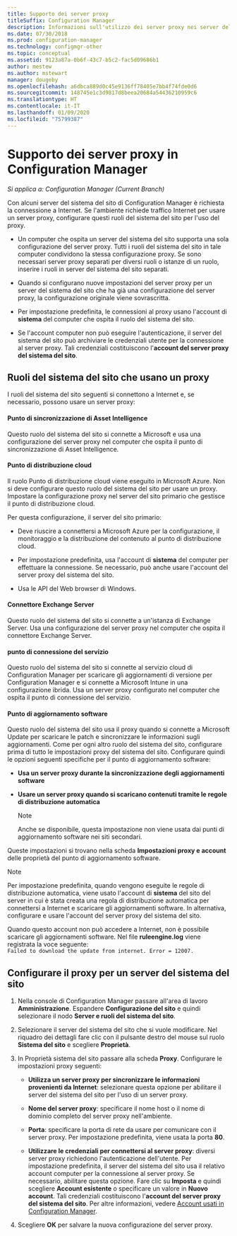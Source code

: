 ```yaml
---
title: Supporto dei server proxy
titleSuffix: Configuration Manager
description: Informazioni sull'utilizzo dei server proxy nei server del sistema del sito di Configuration Manager.
ms.date: 07/30/2018
ms.prod: configuration-manager
ms.technology: configmgr-other
ms.topic: conceptual
ms.assetid: 9123a87a-0b6f-43c7-b5c2-fac5d09686b1
author: mestew
ms.author: mstewart
manager: dougeby
ms.openlocfilehash: a6dbca889d0c45e9136ff78405e7bb4f74fde0d6
ms.sourcegitcommit: 148745e1c3d9817d8beea20684a54436210959c6
ms.translationtype: HT
ms.contentlocale: it-IT
ms.lasthandoff: 01/09/2020
ms.locfileid: "75799387"
---
```

# <a name="proxy-server-support-in-configuration-manager"></a>Supporto dei server proxy in Configuration Manager

*Si applica a: Configuration Manager (Current Branch)*

Con alcuni server del sistema del sito di Configuration Manager è richiesta la connessione a Internet. Se l'ambiente richiede traffico Internet per usare un server proxy, configurare questi ruoli del sistema del sito per l'uso del proxy.  

-   Un computer che ospita un server del sistema del sito supporta una sola configurazione del server proxy. Tutti i ruoli del sistema del sito in tale computer condividono la stessa configurazione proxy. Se sono necessari server proxy separati per diversi ruoli o istanze di un ruolo, inserire i ruoli in server del sistema del sito separati.  

-   Quando si configurano nuove impostazioni del server proxy per un server del sistema del sito che ha già una configurazione del server proxy, la configurazione originale viene sovrascritta.  

-   Per impostazione predefinita, le connessioni al proxy usano l'account di **sistema** del computer che ospita il ruolo del sistema del sito.  

-   Se l'account computer non può eseguire l'autenticazione, il server del sistema del sito può archiviare le credenziali utente per la connessione al server proxy. Tali credenziali costituiscono l'**account del server proxy del sistema del sito**.  



## <a name="site-system-roles-that-use-a-proxy"></a>Ruoli del sistema del sito che usano un proxy

I ruoli del sistema del sito seguenti si connettono a Internet e, se necessario, possono usare un server proxy:  


#### <a name="asset-intelligence-synchronization-point"></a>Punto di sincronizzazione di Asset Intelligence
Questo ruolo del sistema del sito si connette a Microsoft e usa una configurazione del server proxy nel computer che ospita il punto di sincronizzazione di Asset Intelligence.  


#### <a name="cloud-distribution-point"></a>Punto di distribuzione cloud
Il ruolo Punto di distribuzione cloud viene eseguito in Microsoft Azure. Non si deve configurare questo ruolo del sistema del sito per usare un proxy. Impostare la configurazione proxy nel server del sito primario che gestisce il punto di distribuzione cloud.  

Per questa configurazione, il server del sito primario:  

-   Deve riuscire a connettersi a Microsoft Azure per la configurazione, il monitoraggio e la distribuzione del contenuto al punto di distribuzione cloud.  

-   Per impostazione predefinita, usa l'account di **sistema** del computer per effettuare la connessione. Se necessario, può anche usare l'account del server proxy del sistema del sito.  

-   Usa le API del Web browser di Windows.  


#### <a name="exchange-server-connector"></a>Connettore Exchange Server
Questo ruolo del sistema del sito si connette a un'istanza di Exchange Server. Usa una configurazione del server proxy nel computer che ospita il connettore Exchange Server.  


#### <a name="service-connection-point"></a>punto di connessione del servizio
Questo ruolo del sistema del sito si connette al servizio cloud di Configuration Manager per scaricare gli aggiornamenti di versione per Configuration Manager e si connette a Microsoft Intune in una configurazione ibrida. Usa un server proxy configurato nel computer che ospita il punto di connessione del servizio.  


#### <a name="software-update-point"></a>Punto di aggiornamento software
Questo ruolo del sistema del sito usa il proxy quando si connette a Microsoft Update per scaricare le patch e sincronizzare le informazioni sugli aggiornamenti. Come per ogni altro ruolo del sistema del sito, configurare prima di tutto le impostazioni proxy del sistema del sito. Configurare quindi le opzioni seguenti specifiche per il punto di aggiornamento software:  

-   **Usa un server proxy durante la sincronizzazione degli aggiornamenti software**  

-   **Usare un server proxy quando si scaricano contenuti tramite le regole di distribuzione automatica**  

    > [!Note]  
    > Anche se disponibile, questa impostazione non viene usata dai punti di aggiornamento software nei siti secondari.  

Queste impostazioni si trovano nella scheda **Impostazioni proxy e account** delle proprietà del punto di aggiornamento software.  

> [!NOTE]  
>  Per impostazione predefinita, quando vengono eseguite le regole di distribuzione automatica, viene usato l'account di **sistema** del sito del server in cui è stata creata una regola di distribuzione automatica per connettersi a Internet e scaricare gli aggiornamenti software. In alternativa, configurare e usare l'account del server proxy del sistema del sito. 
>   
>  Quando questo account non può accedere a Internet, non è possibile scaricare gli aggiornamenti software. Nel file **ruleengine.log** viene registrata la voce seguente:  
> `Failed to download the update from internet. Error = 12007.`  



## <a name="configure-the-proxy-for-a-site-system-server"></a>Configurare il proxy per un server del sistema del sito  

1.  Nella console di Configuration Manager passare all'area di lavoro **Amministrazione**. Espandere **Configurazione del sito** e quindi selezionare il nodo **Server e ruoli del sistema del sito**.  

2.  Selezionare il server del sistema del sito che si vuole modificare. Nel riquadro dei dettagli fare clic con il pulsante destro del mouse sul ruolo **Sistema del sito** e scegliere **Proprietà**.  

3.  In Proprietà sistema del sito passare alla scheda **Proxy**. Configurare le impostazioni proxy seguenti:  

    - **Utilizza un server proxy per sincronizzare le informazioni provenienti da Internet**: selezionare questa opzione per abilitare il server del sistema del sito per l'uso di un server proxy.  

    - **Nome del server proxy**: specificare il nome host o il nome di dominio completo del server proxy nell'ambiente.  

    - **Porta**: specificare la porta di rete da usare per comunicare con il server proxy. Per impostazione predefinita, viene usata la porta **80**.  

    - **Utilizzare le credenziali per connettersi al server proxy**: diversi server proxy richiedono l'autenticazione dell'utente. Per impostazione predefinita, il server del sistema del sito usa il relativo account computer per la connessione al server proxy. Se necessario, abilitare questa opzione. Fare clic su **Imposta** e quindi scegliere **Account esistente** o specificare un valore in **Nuovo account**. Tali credenziali costituiscono l'**account del server proxy del sistema del sito**.  Per altre informazioni, vedere [Account usati in Configuration Manager](/sccm/core/plan-design/hierarchy/accounts).  

4.  Scegliere **OK** per salvare la nuova configurazione del server proxy.  

